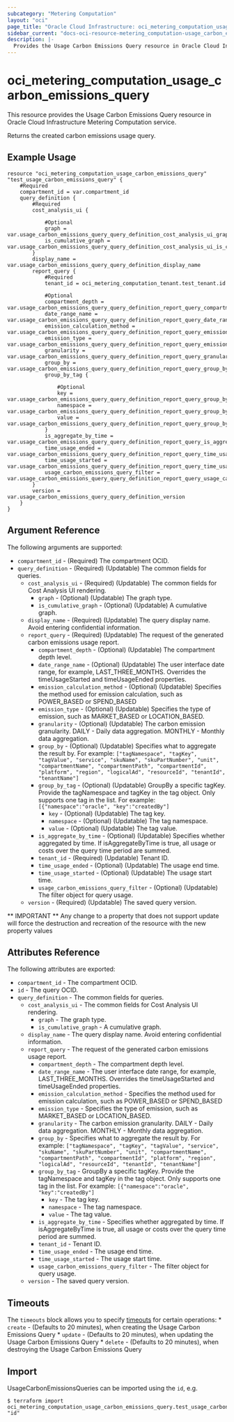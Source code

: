 ```yaml
---
subcategory: "Metering Computation"
layout: "oci"
page_title: "Oracle Cloud Infrastructure: oci_metering_computation_usage_carbon_emissions_query"
sidebar_current: "docs-oci-resource-metering_computation-usage_carbon_emissions_query"
description: |-
  Provides the Usage Carbon Emissions Query resource in Oracle Cloud Infrastructure Metering Computation service
---
```


# oci_metering_computation_usage_carbon_emissions_query
This resource provides the Usage Carbon Emissions Query resource in Oracle Cloud Infrastructure Metering Computation service.

Returns the created carbon emissions usage query.


## Example Usage

```hcl
resource "oci_metering_computation_usage_carbon_emissions_query" "test_usage_carbon_emissions_query" {
	#Required
	compartment_id = var.compartment_id
	query_definition {
		#Required
		cost_analysis_ui {

			#Optional
			graph = var.usage_carbon_emissions_query_query_definition_cost_analysis_ui_graph
			is_cumulative_graph = var.usage_carbon_emissions_query_query_definition_cost_analysis_ui_is_cumulative_graph
		}
		display_name = var.usage_carbon_emissions_query_query_definition_display_name
		report_query {
			#Required
			tenant_id = oci_metering_computation_tenant.test_tenant.id

			#Optional
			compartment_depth = var.usage_carbon_emissions_query_query_definition_report_query_compartment_depth
			date_range_name = var.usage_carbon_emissions_query_query_definition_report_query_date_range_name
			emission_calculation_method = var.usage_carbon_emissions_query_query_definition_report_query_emission_calculation_method
			emission_type = var.usage_carbon_emissions_query_query_definition_report_query_emission_type
			granularity = var.usage_carbon_emissions_query_query_definition_report_query_granularity
			group_by = var.usage_carbon_emissions_query_query_definition_report_query_group_by
			group_by_tag {

				#Optional
				key = var.usage_carbon_emissions_query_query_definition_report_query_group_by_tag_key
				namespace = var.usage_carbon_emissions_query_query_definition_report_query_group_by_tag_namespace
				value = var.usage_carbon_emissions_query_query_definition_report_query_group_by_tag_value
			}
			is_aggregate_by_time = var.usage_carbon_emissions_query_query_definition_report_query_is_aggregate_by_time
			time_usage_ended = var.usage_carbon_emissions_query_query_definition_report_query_time_usage_ended
			time_usage_started = var.usage_carbon_emissions_query_query_definition_report_query_time_usage_started
			usage_carbon_emissions_query_filter = var.usage_carbon_emissions_query_query_definition_report_query_usage_carbon_emissions_query_filter
		}
		version = var.usage_carbon_emissions_query_query_definition_version
	}
}
```

## Argument Reference

The following arguments are supported:

* `compartment_id` - (Required) The compartment OCID.
* `query_definition` - (Required) (Updatable) The common fields for queries.
	* `cost_analysis_ui` - (Required) (Updatable) The common fields for Cost Analysis UI rendering.
		* `graph` - (Optional) (Updatable) The graph type.
		* `is_cumulative_graph` - (Optional) (Updatable) A cumulative graph.
	* `display_name` - (Required) (Updatable) The query display name. Avoid entering confidential information.
	* `report_query` - (Required) (Updatable) The request of the generated carbon emissions usage report.
		* `compartment_depth` - (Optional) (Updatable) The compartment depth level.
		* `date_range_name` - (Optional) (Updatable) The user interface date range, for example, LAST_THREE_MONTHS. Overrides the timeUsageStarted and timeUsageEnded properties.
		* `emission_calculation_method` - (Optional) (Updatable) Specifies the method used for emission calculation, such as POWER_BASED or SPEND_BASED
		* `emission_type` - (Optional) (Updatable) Specifies the type of emission, such as MARKET_BASED or LOCATION_BASED.
		* `granularity` - (Optional) (Updatable) The carbon emission granularity. DAILY - Daily data aggregation. MONTHLY - Monthly data aggregation.
		* `group_by` - (Optional) (Updatable) Specifies what to aggregate the result by. For example: `["tagNamespace", "tagKey", "tagValue", "service", "skuName", "skuPartNumber", "unit", "compartmentName", "compartmentPath", "compartmentId", "platform", "region", "logicalAd", "resourceId", "tenantId", "tenantName"]` 
		* `group_by_tag` - (Optional) (Updatable) GroupBy a specific tagKey. Provide the tagNamespace and tagKey in the tag object. Only supports one tag in the list. For example: `[{"namespace":"oracle", "key":"createdBy"]` 
			* `key` - (Optional) (Updatable) The tag key.
			* `namespace` - (Optional) (Updatable) The tag namespace.
			* `value` - (Optional) (Updatable) The tag value.
		* `is_aggregate_by_time` - (Optional) (Updatable) Specifies whether aggregated by time. If isAggregateByTime is true, all usage or costs over the query time period are summed.
		* `tenant_id` - (Required) (Updatable) Tenant ID.
		* `time_usage_ended` - (Optional) (Updatable) The usage end time.
		* `time_usage_started` - (Optional) (Updatable) The usage start time.
		* `usage_carbon_emissions_query_filter` - (Optional) (Updatable) The filter object for query usage.
	* `version` - (Required) (Updatable) The saved query version.


** IMPORTANT **
Any change to a property that does not support update will force the destruction and recreation of the resource with the new property values

## Attributes Reference

The following attributes are exported:

* `compartment_id` - The compartment OCID.
* `id` - The query OCID.
* `query_definition` - The common fields for queries.
	* `cost_analysis_ui` - The common fields for Cost Analysis UI rendering.
		* `graph` - The graph type.
		* `is_cumulative_graph` - A cumulative graph.
	* `display_name` - The query display name. Avoid entering confidential information.
	* `report_query` - The request of the generated carbon emissions usage report.
		* `compartment_depth` - The compartment depth level.
		* `date_range_name` - The user interface date range, for example, LAST_THREE_MONTHS. Overrides the timeUsageStarted and timeUsageEnded properties.
		* `emission_calculation_method` - Specifies the method used for emission calculation, such as POWER_BASED or SPEND_BASED
		* `emission_type` - Specifies the type of emission, such as MARKET_BASED or LOCATION_BASED.
		* `granularity` - The carbon emission granularity. DAILY - Daily data aggregation. MONTHLY - Monthly data aggregation.
		* `group_by` - Specifies what to aggregate the result by. For example: `["tagNamespace", "tagKey", "tagValue", "service", "skuName", "skuPartNumber", "unit", "compartmentName", "compartmentPath", "compartmentId", "platform", "region", "logicalAd", "resourceId", "tenantId", "tenantName"]` 
		* `group_by_tag` - GroupBy a specific tagKey. Provide the tagNamespace and tagKey in the tag object. Only supports one tag in the list. For example: `[{"namespace":"oracle", "key":"createdBy"]` 
			* `key` - The tag key.
			* `namespace` - The tag namespace.
			* `value` - The tag value.
		* `is_aggregate_by_time` - Specifies whether aggregated by time. If isAggregateByTime is true, all usage or costs over the query time period are summed.
		* `tenant_id` - Tenant ID.
		* `time_usage_ended` - The usage end time.
		* `time_usage_started` - The usage start time.
		* `usage_carbon_emissions_query_filter` - The filter object for query usage.
	* `version` - The saved query version.

## Timeouts

The `timeouts` block allows you to specify [timeouts](https://registry.terraform.io/providers/oracle/oci/latest/docs/guides/changing_timeouts) for certain operations:
	* `create` - (Defaults to 20 minutes), when creating the Usage Carbon Emissions Query
	* `update` - (Defaults to 20 minutes), when updating the Usage Carbon Emissions Query
	* `delete` - (Defaults to 20 minutes), when destroying the Usage Carbon Emissions Query


## Import

UsageCarbonEmissionsQueries can be imported using the `id`, e.g.

```
$ terraform import oci_metering_computation_usage_carbon_emissions_query.test_usage_carbon_emissions_query "id"
```


